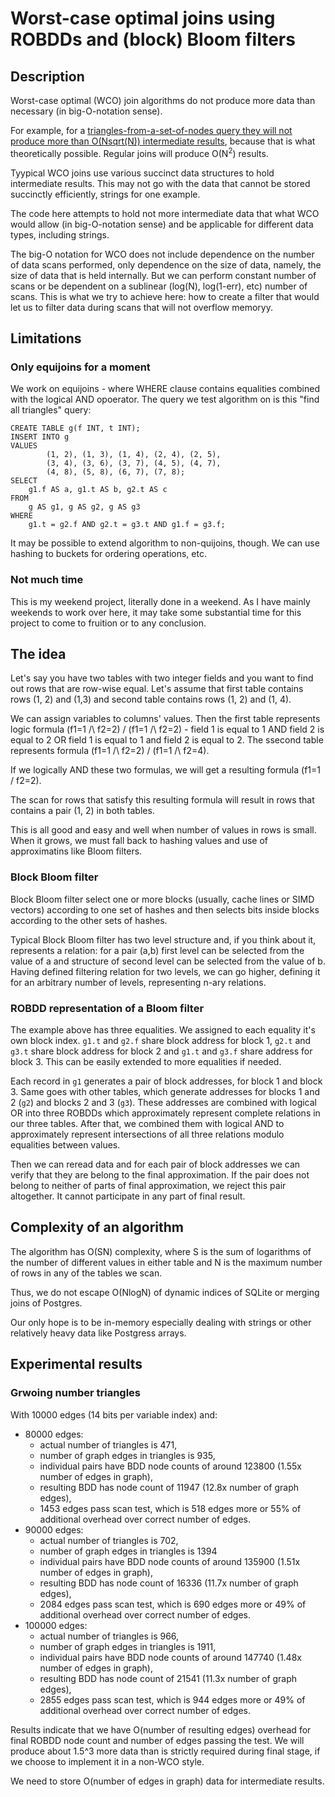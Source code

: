 # Worst-case optimal joins using ROBDDs and (block) Bloom filters

## Description

Worst-case optimal (WCO) join algorithms do not produce more data than necessary (in big-O-notation sense).

For example, for a [triangles-from-a-set-of-nodes query they will not produce more than O(Nsqrt(N)) intermediate
results](https://justinjaffray.com/a-gentle-ish-introduction-to-worst-case-optimal-joins/), because that is what theoretically possible. Regular joins will produce O(N<sup>2</sup>) results.

Tyypical WCO joins use various succinct data structures to hold intermediate results. This may not go with
the data that cannot be stored succinctly efficiently, strings for one example.

The code here attempts to hold not more intermediate data that what WCO would allow (in big-O-notation sense) and be applicable
for different data types, including strings.

The big-O notation for WCO does not include dependence on the number of data scans performed, only dependence on the size of data,
namely, the size of data that is held internally. But we can perform constant number of scans or be dependent on a sublinear (log(N), log(1-err), etc) number of scans. This is what we try to achieve here: how to create a filter that would let us to filter data
during scans that will not overflow memoryy.

## Limitations

### Only equijoins for a moment

We work on equijoins - where WHERE clause contains equalities combined with the logical AND opoerator. The query we test algorithm
on is this "find all triangles" query:

```
CREATE TABLE g(f INT, t INT);
INSERT INTO g
VALUES
        (1, 2), (1, 3), (1, 4), (2, 4), (2, 5),
        (3, 4), (3, 6), (3, 7), (4, 5), (4, 7),
        (4, 8), (5, 8), (6, 7), (7, 8);
SELECT
    g1.f AS a, g1.t AS b, g2.t AS c
FROM
    g AS g1, g AS g2, g AS g3
WHERE
    g1.t = g2.f AND g2.t = g3.t AND g1.f = g3.f;
```

It may be possible to extend algorithm to non-quijoins, though. We can use hashing to buckets for ordering operations, etc.

### Not much time

This is my weekend project, literally done in a weekend. As I have mainly weekends to work over here, it may take some
substantial time for this project to come to fruition or to any conclusion.

## The idea

Let's say you have two tables with two integer fields and you want to find out rows that are row-wise equal. Let's assume that first table contains rows (1, 2) and (1,3) and second table contains rows (1, 2) and (1, 4).

We can assign variables to columns' values. Then the first table represents logic formula (f1=1 /\ f2=2) \/ (f1=1 /\ f2=2) - field 1 is equal to 1 AND field 2 is equal to 2 OR field 1 is equal to 1 and field 2 is equal to 2. The ssecond table represents formula (f1=1 /\ f2=2) \/ (f1=1 /\ f2=4).

If we logically AND these two formulas, we will get a resulting formula (f1=1 \/ f2=2).

The scan for rows that satisfy this resulting formula will result in rows that contains a pair (1, 2) in both tables.

This is all good and easy and well when number of values in rows is small. When it grows, we must fall back to hashing values and use of approximatins like Bloom filters.

### Block Bloom filter

Block Bloom filter select one or more blocks (usually, cache lines or SIMD vectors) according to one set of hashes and then selects bits inside blocks according to the other sets of hashes.

Typical Block Bloom filter has two level structure and, if you think about it, represents a relation: for a pair (a,b) first level can be selected from the value of a and structure of second level can be selected from the value of b. Having defined filtering relation for two levels, we can go higher, defining it for an arbitrary number of levels, representing n-ary relations.


### ROBDD representation of a Bloom filter

The example above has three equalities. We assigned to each equality it's own block index. ```g1.t``` and ```g2.f``` share block address for block 1, ```g2.t``` and ```g3.t``` share block address for block 2 and ```g1.t``` and ```g3.f``` share address for block 3. This can be easily extended to more equalities if needed.

Each record in ```g1``` generates a pair of block addresses, for block 1 and block 3. Same goes with other tables, which generate addresses for blocks 1 and 2 (```g2```) and blocks 2 and 3 (```g3```). These addresses are combined with logical OR into three ROBDDs which approximately represent complete relations in our three tables. After that, we combined them with logical AND to approximately represent intersections of all three relations modulo equalities between values.

Then we can reread data and for each pair of block addresses we can verify that they are belong to the final approximation. If the pair does not belong to neither of parts of final approximation, we reject this pair altogether. It cannot participate in any part of final result.

## Complexity of an algorithm

The algorithm has O(SN) complexity, where S is the sum of logarithms of the number of different values in either table and N is the maximum number of rows in any of the tables we scan.

Thus, we do not escape O(NlogN) of dynamic indices of SQLite or merging joins of Postgres.

Our only hope is to be in-memory especially dealing with strings or other relatively heavy data like Postgress arrays.

## Experimental results

### Grwoing number triangles

With 10000 edges (14 bits per variable index) and:

* 80000 edges:
  - actual number of triangles is 471,
  - number of graph edges in triangles is 935,
  - individual pairs have BDD node counts of around 123800 (1.55x number of edges in graph),
  - resulting BDD has node count of 11947 (12.8x number of graph edges),
  - 1453 edges pass scan test, which is 518 edges more or 55% of additional overhead over correct number of edges.
* 90000 edges:
  - actual number of triangles is 702,
  - number of graph edges in triangles is 1394
  - individual pairs have BDD node counts of around 135900 (1.51x number of edges in graph),
  - resulting BDD has node count of 16336 (11.7x number of graph edges),
  - 2084 edges pass scan test, which is 690 edges more or 49% of additional overhead over correct number of edges.
* 100000 edges:
  - actual number of triangles is 966,
  - number of graph edges in triangles is 1911,
  - individual pairs have BDD node counts of around 147740 (1.48x number of edges in graph),
  - resulting BDD has node count of 21541 (11.3x number of graph edges),
  - 2855 edges pass scan test, which is 944 edges more or 49% of additional overhead over correct number of edges.

Results indicate that we have O(number of resulting edges) overhead for final ROBDD node count and number of edges passing the test. We will produce about 1.5^3 more data than is strictly required during final stage, if we choose to implement it in a non-WCO style.

We need to store O(number of edges in graph) data for intermediate results.
